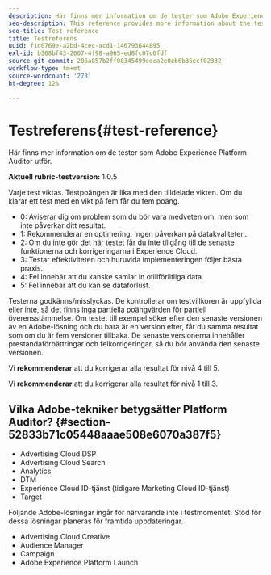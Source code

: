 ```yaml
---
description: Här finns mer information om de tester som Adobe Experience Platform Auditor utför.
seo-description: This reference provides more information about the tests Adobe Experience Platform Auditor performs.
seo-title: Test reference
title: Testreferens
uuid: f1d0769e-a2bd-4cec-acd1-146793644895
exl-id: b368bf43-2007-4f98-a965-ed8fc07c0fdf
source-git-commit: 286a857b2ff08345499edca2e0eb6b35ecf02332
workflow-type: tm+mt
source-wordcount: '278'
ht-degree: 12%

---
```


# Testreferens{#test-reference}

Här finns mer information om de tester som Adobe Experience Platform Auditor utför.

**Aktuell rubric-testversion:** 1.0.5

Varje test viktas. Testpoängen är lika med den tilldelade vikten. Om du klarar ett test med en vikt på fem får du fem poäng.

* 0: Aviserar dig om problem som du bör vara medveten om, men som inte påverkar ditt resultat.
* 1: Rekommenderar en optimering. Ingen påverkan på datakvaliteten.
* 2: Om du inte gör det här testet får du inte tillgång till de senaste funktionerna och korrigeringarna i Experience Cloud.
* 3: Testar effektiviteten och huruvida implementeringen följer bästa praxis.
* 4: Fel innebär att du kanske samlar in otillförlitliga data.
* 5: Fel innebär att du kan se dataförlust.

Testerna godkänns/misslyckas. De kontrollerar om testvillkoren är uppfyllda eller inte, så det finns inga partiella poängvärden för partiell överensstämmelse. Om testet till exempel söker efter den senaste versionen av en Adobe-lösning och du bara är en version efter, får du samma resultat som om du är fem versioner tillbaka. De senaste versionerna innehåller prestandaförbättringar och felkorrigeringar, så du bör använda den senaste versionen.

Vi **rekommenderar** att du korrigerar alla resultat för nivå 4 till 5.

Vi **rekommenderar** att du korrigerar alla resultat för nivå 1 till 3.

## Vilka Adobe-tekniker betygsätter Platform Auditor? {#section-52833b71c05448aaae508e6070a387f5}

* Advertising Cloud DSP
* Advertising Cloud Search
* Analytics 
* DTM
* Experience Cloud ID-tjänst (tidigare Marketing Cloud ID-tjänst)
* Target

Följande Adobe-lösningar ingår för närvarande inte i testmomentet. Stöd för dessa lösningar planeras för framtida uppdateringar.

* Advertising Cloud Creative
* Audience Manager
* Campaign
* Adobe Experience Platform Launch
